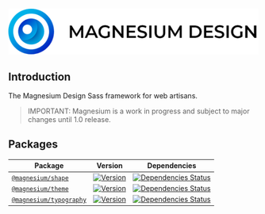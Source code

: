 <div align="center">

![Magnesium Design](.github/logo.png)

</div>

## Introduction

The Magnesium Design Sass framework for web artisans.

> IMPORTANT: Magnesium is a work in progress and subject to major changes until 1.0 release.

## Packages

| Package                                                                                             | Version                                                                                                                | Dependencies                                                                                                                                                                                        |
|-----------------------------------------------------------------------------------------------------|------------------------------------------------------------------------------------------------------------------------|-----------------------------------------------------------------------------------------------------------------------------------------------------------------------------------------------------|
| [`@magnesium/shape`](https://github.com/magnesiumlabs/magnesium/blob/main/packages/shape)           | [![Version](https://flat.badgen.net/npm/v/@magnesium/shape)](https://www.npmjs.com/package/@magnesium/shape)           | [![Dependencies Status](https://david-dm.org/magnesiumlabs/magnesium/status.svg?style=flat-square&path=packages/shape)](https://david-dm.org/magnesiumlabs/magnesium?path=packages/shape)           |
| [`@magnesium/theme`](https://github.com/magnesiumlabs/magnesium/blob/main/packages/theme)           | [![Version](https://flat.badgen.net/npm/v/@magnesium/theme)](https://www.npmjs.com/package/@magnesium/theme)           | [![Dependencies Status](https://david-dm.org/magnesiumlabs/magnesium/status.svg?style=flat-square&path=packages/theme)](https://david-dm.org/magnesiumlabs/magnesium?path=packages/theme)           |
| [`@magnesium/typography`](https://github.com/magnesiumlabs/magnesium/blob/main/packages/typography) | [![Version](https://flat.badgen.net/npm/v/@magnesium/typography)](https://www.npmjs.com/package/@magnesium/typography) | [![Dependencies Status](https://david-dm.org/magnesiumlabs/magnesium/status.svg?style=flat-square&path=packages/typography)](https://david-dm.org/magnesiumlabs/magnesium?path=packages/typography) |
